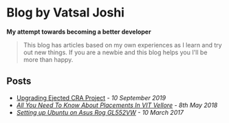 # Blog by Vatsal Joshi

**My attempt towards becoming a better developer**

> This blog has articles based on my own experiences as I learn and try out new things. If you are a newbie and this blog helps you I'll be more than happy.

## Posts

<!-- Posts -->

- [Upgrading Ejected CRA Project](/Upgrading-Ejected-CRA-Project/) - <em>10 September 2019<em>
- [All You Need To Know About Placements In VIT Vellore](/All-You-Need-To-Know-About-Placements-In-VIT-Vellore/) - <em>8th May 2018</em>
- [Setting up Ubuntu on Asus Rog GL552VW](/Setting-up-Ubuntu-on-Asus-Rog-GL552VW/) - <em>10 March 2017</em>
